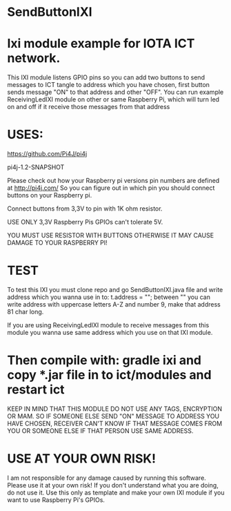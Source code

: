 # SendButtonIXI

# Ixi module example for IOTA ICT network.


This IXI module listens GPIO pins so you can add two buttons to send messages to ICT tangle to address which you have chosen, first button sends message "ON" to that address and other "OFF". You can run example ReceivingLedIXI module on other or same Raspberry Pi, which will turn led on and off if it receive those messages from that address

# USES:

https://github.com/Pi4J/pi4j

pi4j-1.2-SNAPSHOT

Please check out how your Raspberry pi versions pin numbers are defined at http://pi4j.com/ So you can figure out in which pin you should connect buttons on your Raspberry pi.

Connect buttons from 3,3V to pin with 1K ohm resistor.

USE ONLY 3,3V Raspberry Pis GPIOs can't tolerate 5V.

YOU MUST USE RESISTOR WITH BUTTONS OTHERWISE IT MAY CAUSE DAMAGE TO YOUR RASPBERRY PI!

# TEST

To test this IXI you must clone repo and go SendButtonIXI.java file and write address which you wanna use in to: t.address = ""; between "" you can write address with uppercase letters A-Z and number 9, make that address 81 char long.

If you are using ReceivingLedIXI module to receive messages from this module you wanna use same address which you use on that IXI module.

# Then compile with: gradle ixi and copy *.jar file in to ict/modules and restart ict


KEEP IN MIND THAT THIS MODULE DO NOT USE ANY TAGS, ENCRYPTION OR MAM. SO IF SOMEONE ELSE SEND "ON" MESSAGE TO ADDRESS YOU HAVE CHOSEN, RECEIVER CAN'T KNOW IF THAT MESSAGE COMES FROM YOU OR SOMEONE ELSE IF THAT PERSON USE SAME ADDRESS.

# USE AT YOUR OWN RISK!

I am not responsible for any damage caused by running this software. Please use it at your own risk! If you don't understand what you are doing, do not use it. Use this only as template and make your own IXI module if you want to use Raspberry Pi's GPIOs.
